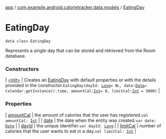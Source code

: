 [app](../../index.md) / [com.example.android.calorietracker.data.models](../index.md) / [EatingDay](./index.md)

# EatingDay

`data class EatingDay`

Represents a single day that can be stored and retrieved from the Room database.

### Constructors

| [&lt;init&gt;](-init-.md) | Creates an [EatingDay](./index.md) with default properties or with the details provided in the constructor.`EatingDay(dayId: `[`Long`](https://kotlinlang.org/api/latest/jvm/stdlib/kotlin/-long/index.html)` = 0L, date: `[`Date`](https://docs.oracle.com/javase/6/docs/api/java/util/Date.html)` = Calendar.getInstance().time, amountCal: `[`Int`](https://kotlinlang.org/api/latest/jvm/stdlib/kotlin/-int/index.html)` = 0, limitCal: `[`Int`](https://kotlinlang.org/api/latest/jvm/stdlib/kotlin/-int/index.html)` = 5000)` |

### Properties

| [amountCal](amount-cal.md) | the amount of calories that the user has registered.`val amountCal: `[`Int`](https://kotlinlang.org/api/latest/jvm/stdlib/kotlin/-int/index.html) |
| [date](date.md) | the date when the entity was created.`var date: `[`Date`](https://docs.oracle.com/javase/6/docs/api/java/util/Date.html) |
| [dayId](day-id.md) | the unique identifier.`var dayId: `[`Long`](https://kotlinlang.org/api/latest/jvm/stdlib/kotlin/-long/index.html) |
| [limitCal](limit-cal.md) | number of calories that the user wants to eat in a day.`val limitCal: `[`Int`](https://kotlinlang.org/api/latest/jvm/stdlib/kotlin/-int/index.html) |

